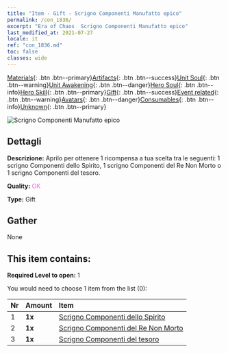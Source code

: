 ```yaml
---
title: "Item - Gift - Scrigno Componenti Manufatto epico"
permalink: /con_1836/
excerpt: "Era of Chaos  Scrigno Componenti Manufatto epico"
last_modified_at: 2021-07-27
locale: it
ref: "con_1836.md"
toc: false
classes: wide
---
```

 [Materials](/ItemsIT/){: .btn .btn--primary}[Artifacts](/ItemsIT/Artifacts/){: .btn .btn--success}[Unit Soul](/ItemsIT/UnitSoul/){: .btn .btn--warning}[Unit Awakening](/ItemsIT/UnitAwakening/){: .btn .btn--danger}[Hero Soul](/ItemsIT/HeroSoul/){: .btn .btn--info}[Hero Skill](/ItemsIT/HeroSkill/){: .btn .btn--primary}[Gift](/ItemsIT/Gift/){: .btn .btn--success}[Event related](/ItemsIT/Events/){: .btn .btn--warning}[Avatars](/ItemsIT/Avatars/){: .btn .btn--danger}[Consumables](/ItemsIT/Consumables/){: .btn .btn--info}[Unknown](/ItemsIT/Unknown/){: .btn .btn--primary}

 ![Scrigno Componenti Manufatto epico](/images/t/i_907181.png)

## Dettagli
 **Descrizione:** Aprilo per ottenere 1 ricompensa a tua scelta tra le seguenti: 1 scrigno Componenti dello Spirito, 1 scrigno Componenti del Re Non Morto o 1 scrigno Componenti del tesoro.

 **Quality:** <span style="color: #DA70D6">OK</span>

 **Type:** Gift

## Gather

  None

## This item contains:

 **Required Level to open:** 1

 You would need to choose 1 item from the list (0):

  | Nr | Amount |     Item    |
  |:---|:-------|:------------|
  | 1 |  **1x** | [Scrigno Componenti dello Spirito](/ItemsIT/con_1339/) |  | 
  | 2 |  **1x** | [Scrigno Componenti del Re Non Morto](/ItemsIT/con_1340/) |  | 
  | 3 |  **1x** | [Scrigno Componenti del tesoro](/ItemsIT/con_1383/) |  | 
